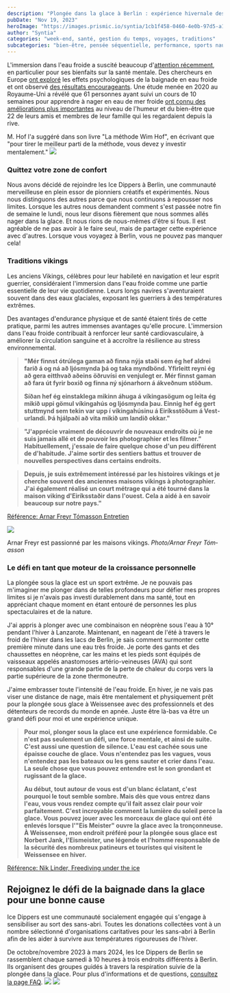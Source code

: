 ```yaml
---
description: "Plongée dans la glace à Berlin : expérience hivernale des Vikings"
pubDate: "Nov 19, 2023"
heroImage: "https://images.prismic.io/syntia/1cb1f458-0460-4e0b-97d5-a1e306d6b785_IMG_20231118_153346.jpg?auto=compress,format"
author: "Syntia"
categories: "week-end, santé, gestion du temps, voyages, traditions"
subcategories: "bien-être, pensée séquentielle, performance, sports nautiques"
---
```


L'immersion dans l'eau froide a suscité beaucoup
d'[attention récemment](https://www.nytimes.com/2021/01/01/style/cold-water-swimming-benefits.html),
en particulier pour ses bienfaits sur la santé mentale. Des chercheurs en Europe
[ont exploré](https://www.sciencedirect.com/science/article/abs/pii/S1550830720300859)
les effets psychologiques de la baignade en eau froide et ont observé
[des résultats encourageants](https://pubmed.ncbi.nlm.nih.gov/15253480/). Une
étude menée en 2020 au Royaume-Uni a révélé que 61 personnes ayant suivi un
cours de 10 semaines pour apprendre à nager en eau de mer froide
[ont connu des améliorations plus importantes](https://onlinelibrary.wiley.com/doi/10.1002/lim2.12)
au niveau de l'humeur et du bien-être que 22 de leurs amis et membres de leur
famille qui les regardaient depuis la rive.

M. Hof l'a suggéré dans son livre "La méthode Wim Hof", en écrivant que "pour
tirer le meilleur parti de la méthode, vous devez y investir mentalement."
![](https://images.prismic.io/syntia/1cb1f458-0460-4e0b-97d5-a1e306d6b785_IMG_20231118_153346.jpg?auto=compress,format)

### **Quittez votre zone de confort**

Nous avons décidé de rejoindre les Ice Dippers à Berlin, une communauté
merveilleuse en plein essor de pionniers créatifs et expérimentés. Nous nous
distinguons des autres parce que nous continuons à repousser nos limites.
Lorsque les autres nous demandent comment s'est passée notre fin de semaine le
lundi, nous leur disons fièrement que nous sommes allés nager dans la glace. Et
nous rions de nous-mêmes d'être si fous. Il est agréable de ne pas avoir à le
faire seul, mais de partager cette expérience avec d'autres. Lorsque vous
voyagez à Berlin, vous ne pouvez pas manquer cela!

### **Traditions vikings**

Les anciens Vikings, célèbres pour leur habileté en navigation et leur esprit
guerrier, considéraient l'immersion dans l'eau froide comme une partie
essentielle de leur vie quotidienne. Leurs longs navires s'aventuraient souvent
dans des eaux glaciales, exposant les guerriers à des températures extrêmes.

Des avantages d'endurance physique et de santé étaient tirés de cette pratique,
parmi les autres immenses avantages qu'elle procure. L'immersion dans l'eau
froide contribuait à renforcer leur santé cardiovasculaire, à améliorer la
circulation sanguine et à accroître la résilience au stress environnemental.

> **"Mér finnst ótrú­lega gam­an að finna nýja staði sem ég hef aldrei farið á
> og ná að ljós­mynda þá og taka mynd­bönd. Yf­ir­leitt reyni ég að gera
> eitt­hvað aðeins öðru­vísi en venju­legt er. Mér finnst gam­an að fara út
> fyr­ir boxið og finna ný sjón­ar­horn á ákveðnum stöðum.**
>
> **Síðan hef ég ein­stak­lega mik­inn áhuga á vík­inga­sög­um og leita ég mikið
> uppi göm­ul vík­inga­hús og ljós­mynda þau. Einnig hef ég gert stutt­mynd sem
> tek­in var upp í vík­inga­hús­inu á Ei­ríks­stöðum á Vest­ur­landi. Þá
> hjálpaði að vita mikið um landið okk­ar."**

> **"J'apprécie vraiment de découvrir de nouveaux endroits où je ne suis jamais
> allé et de pouvoir les photographier et les filmer." Habituellement, j'essaie
> de faire quelque chose d'un peu différent de d'habitude. J'aime sortir des
> sentiers battus et trouver de nouvelles perspectives dans certains endroits.**

> **Depuis, je suis extrêmement intéressé par les histoires vikings et je
> cherche souvent des anciennes maisons vikings à photographier. J'ai également
> réalisé un court métrage qui a été tourné dans la maison viking d'Eiríksstaðir
> dans l'ouest. Cela a aidé à en savoir beaucoup sur notre pays."**

[Référence: Arnar Freyr Tómasson Entretien](https://www.mbl.is/ferdalog/frettir/2020/06/03/mer%5C_finnst%5C_otrulega%5C_gaman%5C_ad%5C_finna%5C_nyja%5C_stadi/)

![](https://images.prismic.io/syntia/58f9cd20-f291-4e56-a352-8d829349a54f_1210021.jpg?auto=compress,format)

Arn­ar Freyr est passionné par les maisons vikings. _Photo/​Arn­ar Freyr
Tóm­as­son_

### **Le défi en tant que moteur de la croissance personnelle**

La plongée sous la glace est un sport extrême. Je ne pouvais pas m'imaginer me
plonger dans de telles profondeurs pour défier mes propres limites si je n'avais
pas investi durablement dans ma santé, tout en appréciant chaque moment en étant
entouré de personnes les plus spectaculaires et de la nature.

J'ai appris à plonger avec une combinaison en néoprène sous l'eau à 10° pendant
l'hiver à Lanzarote. Maintenant, en nageant de l'été à travers le froid de
l'hiver dans les lacs de Berlin, je sais comment surmonter cette première minute
dans une eau très froide. Je porte des gants et des chaussettes en néoprène, car
les mains et les pieds sont équipés de vaisseaux appelés anastomoses
artério-veineuses (AVA) qui sont responsables d'une grande partie de la perte de
chaleur du corps vers la partie supérieure de la zone thermoneutre.

J'aime embrasser toute l'intensité de l'eau froide. En hiver, je ne vais pas
viser une distance de nage, mais être mentalement et physiquement prêt pour la
plongée sous glace à Weissensee avec des professionnels et des détenteurs de
records du monde en apnée. Juste être là-bas va être un grand défi pour moi et
une expérience unique.

> **Pour moi, plonger sous la glace est une expérience formidable. Ce n'est pas
> seulement un défi, une force mentale, et ainsi de suite. C'est aussi une
> question de silence. L'eau est cachée sous une épaisse couche de glace. Vous
> n'entendez pas les vagues, vous n'entendez pas les bateaux ou les gens sauter
> et crier dans l'eau. La seule chose que vous pouvez entendre est le son
> grondant et rugissant de la glace.**
>
> **Au début, tout autour de vous est d'un blanc éclatant, c'est pourquoi le
> tout semble sombre. Mais dès que vous entrez dans l'eau, vous vous rendez
> compte qu'il fait assez clair pour voir parfaitement. C'est incroyable comment
> la lumière du soleil perce la glace. Vous pouvez jouer avec les morceaux de
> glace qui ont été enlevés lorsque l'"Eis Meister" ouvre la glace avec la
> tronçonneuse. À Weissensee, mon endroit préféré pour la plongée sous glace est
> Norbert Jank, l'Eismeister, une légende et l'homme responsable de la sécurité
> des nombreux patineurs et touristes qui visitent le Weissensee en hiver.**

[Référence: Nik Linder, Freediving under the ice](https://niklinder.com/post/freediving-under-the-ice-by-nik-linder-mares/)

## **Rejoignez le défi de la baignade dans la glace pour une bonne cause**

Ice Dippers est une communauté socialement engagée qui s'engage à sensibiliser
au sort des sans-abri. Toutes les donations collectées vont à un nombre
sélectionné d'organisations caritatives pour les sans-abri à Berlin afin de les
aider à survivre aux températures rigoureuses de l'hiver.

De octobre/novembre 2023 à mars 2024, les Ice Dippers de Berlin se rassemblent
chaque samedi à 10 heures à trois endroits différents à Berlin. Ils organisent
des groupes guidés à travers la respiration suivie de la plongée dans la glace.
Pour plus d'informations et de questions,
[consultez la page FAQ](https://icedippers.com/faq).
![](https://images.prismic.io/syntia/871cbb56-8c74-4dd1-a71b-4a9d6577ba68_20231118_105312-fotor-20231119221033.jpg?auto=compress,format)
![](https://images.prismic.io/syntia/3e5a1f14-0437-454e-ae98-2c66172e48f8_20231118_113549-fotor-20231119221344.jpg?auto=compress,format)
